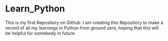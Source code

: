# Learn_Python

This is my first Repository on Github. I am creating this Repository to make a record of all my learnings in Python from ground zero, hoping that this will be helpful for somebody in future.
